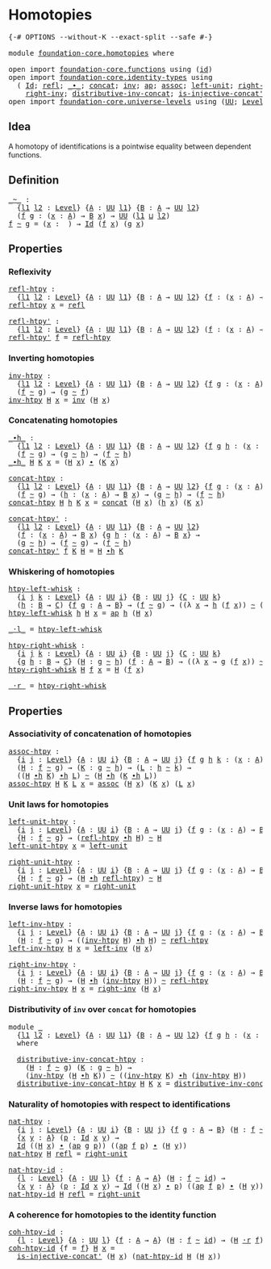 # Homotopies

<pre class="Agda"><a id="23" class="Symbol">{-#</a> <a id="27" class="Keyword">OPTIONS</a> <a id="35" class="Pragma">--without-K</a> <a id="47" class="Pragma">--exact-split</a> <a id="61" class="Pragma">--safe</a> <a id="68" class="Symbol">#-}</a>

<a id="73" class="Keyword">module</a> <a id="80" href="foundation-core.homotopies.html" class="Module">foundation-core.homotopies</a> <a id="107" class="Keyword">where</a>

<a id="114" class="Keyword">open</a> <a id="119" class="Keyword">import</a> <a id="126" href="foundation-core.functions.html" class="Module">foundation-core.functions</a> <a id="152" class="Keyword">using</a> <a id="158" class="Symbol">(</a><a id="159" href="foundation-core.functions.html#309" class="Function">id</a><a id="161" class="Symbol">)</a>
<a id="163" class="Keyword">open</a> <a id="168" class="Keyword">import</a> <a id="175" href="foundation-core.identity-types.html" class="Module">foundation-core.identity-types</a> <a id="206" class="Keyword">using</a>
  <a id="214" class="Symbol">(</a> <a id="216" href="foundation-core.identity-types.html#641" class="Datatype">Id</a><a id="218" class="Symbol">;</a> <a id="220" href="foundation-core.identity-types.html#694" class="InductiveConstructor">refl</a><a id="224" class="Symbol">;</a> <a id="226" href="foundation-core.identity-types.html#1239" class="Function Operator">_∙_</a><a id="229" class="Symbol">;</a> <a id="231" href="foundation-core.identity-types.html#1302" class="Function">concat</a><a id="237" class="Symbol">;</a> <a id="239" href="foundation-core.identity-types.html#1552" class="Function">inv</a><a id="242" class="Symbol">;</a> <a id="244" href="foundation-core.identity-types.html#2853" class="Function">ap</a><a id="246" class="Symbol">;</a> <a id="248" href="foundation-core.identity-types.html#1699" class="Function">assoc</a><a id="253" class="Symbol">;</a> <a id="255" href="foundation-core.identity-types.html#1828" class="Function">left-unit</a><a id="264" class="Symbol">;</a> <a id="266" href="foundation-core.identity-types.html#1905" class="Function">right-unit</a><a id="276" class="Symbol">;</a> <a id="278" href="foundation-core.identity-types.html#1995" class="Function">left-inv</a><a id="286" class="Symbol">;</a>
    <a id="292" href="foundation-core.identity-types.html#2081" class="Function">right-inv</a><a id="301" class="Symbol">;</a> <a id="303" href="foundation-core.identity-types.html#2248" class="Function">distributive-inv-concat</a><a id="326" class="Symbol">;</a> <a id="328" href="foundation-core.identity-types.html#2634" class="Function">is-injective-concat&#39;</a><a id="348" class="Symbol">;</a> <a id="350" href="foundation-core.identity-types.html#3018" class="Function">ap-id</a><a id="355" class="Symbol">)</a>
<a id="357" class="Keyword">open</a> <a id="362" class="Keyword">import</a> <a id="369" href="foundation-core.universe-levels.html" class="Module">foundation-core.universe-levels</a> <a id="401" class="Keyword">using</a> <a id="407" class="Symbol">(</a><a id="408" href="foundation-core.universe-levels.html#222" class="Primitive">UU</a><a id="410" class="Symbol">;</a> <a id="412" href="Agda.Primitive.html#597" class="Postulate">Level</a><a id="417" class="Symbol">;</a> <a id="419" href="Agda.Primitive.html#810" class="Primitive Operator">_⊔_</a><a id="422" class="Symbol">)</a>
</pre>
## Idea

A homotopy of identifications is a pointwise equality between dependent functions.

## Definition

<pre class="Agda"><a id="_~_"></a><a id="545" href="foundation-core.homotopies.html#545" class="Function Operator">_~_</a> <a id="549" class="Symbol">:</a>
  <a id="553" class="Symbol">{</a><a id="554" href="foundation-core.homotopies.html#554" class="Bound">l1</a> <a id="557" href="foundation-core.homotopies.html#557" class="Bound">l2</a> <a id="560" class="Symbol">:</a> <a id="562" href="Agda.Primitive.html#597" class="Postulate">Level</a><a id="567" class="Symbol">}</a> <a id="569" class="Symbol">{</a><a id="570" href="foundation-core.homotopies.html#570" class="Bound">A</a> <a id="572" class="Symbol">:</a> <a id="574" href="foundation-core.universe-levels.html#222" class="Primitive">UU</a> <a id="577" href="foundation-core.homotopies.html#554" class="Bound">l1</a><a id="579" class="Symbol">}</a> <a id="581" class="Symbol">{</a><a id="582" href="foundation-core.homotopies.html#582" class="Bound">B</a> <a id="584" class="Symbol">:</a> <a id="586" href="foundation-core.homotopies.html#570" class="Bound">A</a> <a id="588" class="Symbol">→</a> <a id="590" href="foundation-core.universe-levels.html#222" class="Primitive">UU</a> <a id="593" href="foundation-core.homotopies.html#557" class="Bound">l2</a><a id="595" class="Symbol">}</a>
  <a id="599" class="Symbol">(</a><a id="600" href="foundation-core.homotopies.html#600" class="Bound">f</a> <a id="602" href="foundation-core.homotopies.html#602" class="Bound">g</a> <a id="604" class="Symbol">:</a> <a id="606" class="Symbol">(</a><a id="607" href="foundation-core.homotopies.html#607" class="Bound">x</a> <a id="609" class="Symbol">:</a> <a id="611" href="foundation-core.homotopies.html#570" class="Bound">A</a><a id="612" class="Symbol">)</a> <a id="614" class="Symbol">→</a> <a id="616" href="foundation-core.homotopies.html#582" class="Bound">B</a> <a id="618" href="foundation-core.homotopies.html#607" class="Bound">x</a><a id="619" class="Symbol">)</a> <a id="621" class="Symbol">→</a> <a id="623" href="foundation-core.universe-levels.html#222" class="Primitive">UU</a> <a id="626" class="Symbol">(</a><a id="627" href="foundation-core.homotopies.html#554" class="Bound">l1</a> <a id="630" href="Agda.Primitive.html#810" class="Primitive Operator">⊔</a> <a id="632" href="foundation-core.homotopies.html#557" class="Bound">l2</a><a id="634" class="Symbol">)</a>
<a id="636" href="foundation-core.homotopies.html#636" class="Bound">f</a> <a id="638" href="foundation-core.homotopies.html#545" class="Function Operator">~</a> <a id="640" href="foundation-core.homotopies.html#640" class="Bound">g</a> <a id="642" class="Symbol">=</a> <a id="644" class="Symbol">(</a><a id="645" href="foundation-core.homotopies.html#645" class="Bound">x</a> <a id="647" class="Symbol">:</a> <a id="649" class="Symbol">_)</a> <a id="652" class="Symbol">→</a> <a id="654" href="foundation-core.identity-types.html#641" class="Datatype">Id</a> <a id="657" class="Symbol">(</a><a id="658" href="foundation-core.homotopies.html#636" class="Bound">f</a> <a id="660" href="foundation-core.homotopies.html#645" class="Bound">x</a><a id="661" class="Symbol">)</a> <a id="663" class="Symbol">(</a><a id="664" href="foundation-core.homotopies.html#640" class="Bound">g</a> <a id="666" href="foundation-core.homotopies.html#645" class="Bound">x</a><a id="667" class="Symbol">)</a>
</pre>
## Properties

### Reflexivity

<pre class="Agda"><a id="refl-htpy"></a><a id="710" href="foundation-core.homotopies.html#710" class="Function">refl-htpy</a> <a id="720" class="Symbol">:</a>
  <a id="724" class="Symbol">{</a><a id="725" href="foundation-core.homotopies.html#725" class="Bound">l1</a> <a id="728" href="foundation-core.homotopies.html#728" class="Bound">l2</a> <a id="731" class="Symbol">:</a> <a id="733" href="Agda.Primitive.html#597" class="Postulate">Level</a><a id="738" class="Symbol">}</a> <a id="740" class="Symbol">{</a><a id="741" href="foundation-core.homotopies.html#741" class="Bound">A</a> <a id="743" class="Symbol">:</a> <a id="745" href="foundation-core.universe-levels.html#222" class="Primitive">UU</a> <a id="748" href="foundation-core.homotopies.html#725" class="Bound">l1</a><a id="750" class="Symbol">}</a> <a id="752" class="Symbol">{</a><a id="753" href="foundation-core.homotopies.html#753" class="Bound">B</a> <a id="755" class="Symbol">:</a> <a id="757" href="foundation-core.homotopies.html#741" class="Bound">A</a> <a id="759" class="Symbol">→</a> <a id="761" href="foundation-core.universe-levels.html#222" class="Primitive">UU</a> <a id="764" href="foundation-core.homotopies.html#728" class="Bound">l2</a><a id="766" class="Symbol">}</a> <a id="768" class="Symbol">{</a><a id="769" href="foundation-core.homotopies.html#769" class="Bound">f</a> <a id="771" class="Symbol">:</a> <a id="773" class="Symbol">(</a><a id="774" href="foundation-core.homotopies.html#774" class="Bound">x</a> <a id="776" class="Symbol">:</a> <a id="778" href="foundation-core.homotopies.html#741" class="Bound">A</a><a id="779" class="Symbol">)</a> <a id="781" class="Symbol">→</a> <a id="783" href="foundation-core.homotopies.html#753" class="Bound">B</a> <a id="785" href="foundation-core.homotopies.html#774" class="Bound">x</a><a id="786" class="Symbol">}</a> <a id="788" class="Symbol">→</a> <a id="790" href="foundation-core.homotopies.html#769" class="Bound">f</a> <a id="792" href="foundation-core.homotopies.html#545" class="Function Operator">~</a> <a id="794" href="foundation-core.homotopies.html#769" class="Bound">f</a>
<a id="796" href="foundation-core.homotopies.html#710" class="Function">refl-htpy</a> <a id="806" href="foundation-core.homotopies.html#806" class="Bound">x</a> <a id="808" class="Symbol">=</a> <a id="810" href="foundation-core.identity-types.html#694" class="InductiveConstructor">refl</a>

<a id="refl-htpy&#39;"></a><a id="816" href="foundation-core.homotopies.html#816" class="Function">refl-htpy&#39;</a> <a id="827" class="Symbol">:</a>
  <a id="831" class="Symbol">{</a><a id="832" href="foundation-core.homotopies.html#832" class="Bound">l1</a> <a id="835" href="foundation-core.homotopies.html#835" class="Bound">l2</a> <a id="838" class="Symbol">:</a> <a id="840" href="Agda.Primitive.html#597" class="Postulate">Level</a><a id="845" class="Symbol">}</a> <a id="847" class="Symbol">{</a><a id="848" href="foundation-core.homotopies.html#848" class="Bound">A</a> <a id="850" class="Symbol">:</a> <a id="852" href="foundation-core.universe-levels.html#222" class="Primitive">UU</a> <a id="855" href="foundation-core.homotopies.html#832" class="Bound">l1</a><a id="857" class="Symbol">}</a> <a id="859" class="Symbol">{</a><a id="860" href="foundation-core.homotopies.html#860" class="Bound">B</a> <a id="862" class="Symbol">:</a> <a id="864" href="foundation-core.homotopies.html#848" class="Bound">A</a> <a id="866" class="Symbol">→</a> <a id="868" href="foundation-core.universe-levels.html#222" class="Primitive">UU</a> <a id="871" href="foundation-core.homotopies.html#835" class="Bound">l2</a><a id="873" class="Symbol">}</a> <a id="875" class="Symbol">(</a><a id="876" href="foundation-core.homotopies.html#876" class="Bound">f</a> <a id="878" class="Symbol">:</a> <a id="880" class="Symbol">(</a><a id="881" href="foundation-core.homotopies.html#881" class="Bound">x</a> <a id="883" class="Symbol">:</a> <a id="885" href="foundation-core.homotopies.html#848" class="Bound">A</a><a id="886" class="Symbol">)</a> <a id="888" class="Symbol">→</a> <a id="890" href="foundation-core.homotopies.html#860" class="Bound">B</a> <a id="892" href="foundation-core.homotopies.html#881" class="Bound">x</a><a id="893" class="Symbol">)</a> <a id="895" class="Symbol">→</a> <a id="897" href="foundation-core.homotopies.html#876" class="Bound">f</a> <a id="899" href="foundation-core.homotopies.html#545" class="Function Operator">~</a> <a id="901" href="foundation-core.homotopies.html#876" class="Bound">f</a>
<a id="903" href="foundation-core.homotopies.html#816" class="Function">refl-htpy&#39;</a> <a id="914" href="foundation-core.homotopies.html#914" class="Bound">f</a> <a id="916" class="Symbol">=</a> <a id="918" href="foundation-core.homotopies.html#710" class="Function">refl-htpy</a>
</pre>
### Inverting homotopies

<pre class="Agda"><a id="inv-htpy"></a><a id="967" href="foundation-core.homotopies.html#967" class="Function">inv-htpy</a> <a id="976" class="Symbol">:</a>
  <a id="980" class="Symbol">{</a><a id="981" href="foundation-core.homotopies.html#981" class="Bound">l1</a> <a id="984" href="foundation-core.homotopies.html#984" class="Bound">l2</a> <a id="987" class="Symbol">:</a> <a id="989" href="Agda.Primitive.html#597" class="Postulate">Level</a><a id="994" class="Symbol">}</a> <a id="996" class="Symbol">{</a><a id="997" href="foundation-core.homotopies.html#997" class="Bound">A</a> <a id="999" class="Symbol">:</a> <a id="1001" href="foundation-core.universe-levels.html#222" class="Primitive">UU</a> <a id="1004" href="foundation-core.homotopies.html#981" class="Bound">l1</a><a id="1006" class="Symbol">}</a> <a id="1008" class="Symbol">{</a><a id="1009" href="foundation-core.homotopies.html#1009" class="Bound">B</a> <a id="1011" class="Symbol">:</a> <a id="1013" href="foundation-core.homotopies.html#997" class="Bound">A</a> <a id="1015" class="Symbol">→</a> <a id="1017" href="foundation-core.universe-levels.html#222" class="Primitive">UU</a> <a id="1020" href="foundation-core.homotopies.html#984" class="Bound">l2</a><a id="1022" class="Symbol">}</a> <a id="1024" class="Symbol">{</a><a id="1025" href="foundation-core.homotopies.html#1025" class="Bound">f</a> <a id="1027" href="foundation-core.homotopies.html#1027" class="Bound">g</a> <a id="1029" class="Symbol">:</a> <a id="1031" class="Symbol">(</a><a id="1032" href="foundation-core.homotopies.html#1032" class="Bound">x</a> <a id="1034" class="Symbol">:</a> <a id="1036" href="foundation-core.homotopies.html#997" class="Bound">A</a><a id="1037" class="Symbol">)</a> <a id="1039" class="Symbol">→</a> <a id="1041" href="foundation-core.homotopies.html#1009" class="Bound">B</a> <a id="1043" href="foundation-core.homotopies.html#1032" class="Bound">x</a><a id="1044" class="Symbol">}</a> <a id="1046" class="Symbol">→</a>
  <a id="1050" class="Symbol">(</a><a id="1051" href="foundation-core.homotopies.html#1025" class="Bound">f</a> <a id="1053" href="foundation-core.homotopies.html#545" class="Function Operator">~</a> <a id="1055" href="foundation-core.homotopies.html#1027" class="Bound">g</a><a id="1056" class="Symbol">)</a> <a id="1058" class="Symbol">→</a> <a id="1060" class="Symbol">(</a><a id="1061" href="foundation-core.homotopies.html#1027" class="Bound">g</a> <a id="1063" href="foundation-core.homotopies.html#545" class="Function Operator">~</a> <a id="1065" href="foundation-core.homotopies.html#1025" class="Bound">f</a><a id="1066" class="Symbol">)</a>
<a id="1068" href="foundation-core.homotopies.html#967" class="Function">inv-htpy</a> <a id="1077" href="foundation-core.homotopies.html#1077" class="Bound">H</a> <a id="1079" href="foundation-core.homotopies.html#1079" class="Bound">x</a> <a id="1081" class="Symbol">=</a> <a id="1083" href="foundation-core.identity-types.html#1552" class="Function">inv</a> <a id="1087" class="Symbol">(</a><a id="1088" href="foundation-core.homotopies.html#1077" class="Bound">H</a> <a id="1090" href="foundation-core.homotopies.html#1079" class="Bound">x</a><a id="1091" class="Symbol">)</a>
</pre>
### Concatenating homotopies

<pre class="Agda"><a id="_∙h_"></a><a id="1136" href="foundation-core.homotopies.html#1136" class="Function Operator">_∙h_</a> <a id="1141" class="Symbol">:</a>
  <a id="1145" class="Symbol">{</a><a id="1146" href="foundation-core.homotopies.html#1146" class="Bound">l1</a> <a id="1149" href="foundation-core.homotopies.html#1149" class="Bound">l2</a> <a id="1152" class="Symbol">:</a> <a id="1154" href="Agda.Primitive.html#597" class="Postulate">Level</a><a id="1159" class="Symbol">}</a> <a id="1161" class="Symbol">{</a><a id="1162" href="foundation-core.homotopies.html#1162" class="Bound">A</a> <a id="1164" class="Symbol">:</a> <a id="1166" href="foundation-core.universe-levels.html#222" class="Primitive">UU</a> <a id="1169" href="foundation-core.homotopies.html#1146" class="Bound">l1</a><a id="1171" class="Symbol">}</a> <a id="1173" class="Symbol">{</a><a id="1174" href="foundation-core.homotopies.html#1174" class="Bound">B</a> <a id="1176" class="Symbol">:</a> <a id="1178" href="foundation-core.homotopies.html#1162" class="Bound">A</a> <a id="1180" class="Symbol">→</a> <a id="1182" href="foundation-core.universe-levels.html#222" class="Primitive">UU</a> <a id="1185" href="foundation-core.homotopies.html#1149" class="Bound">l2</a><a id="1187" class="Symbol">}</a> <a id="1189" class="Symbol">{</a><a id="1190" href="foundation-core.homotopies.html#1190" class="Bound">f</a> <a id="1192" href="foundation-core.homotopies.html#1192" class="Bound">g</a> <a id="1194" href="foundation-core.homotopies.html#1194" class="Bound">h</a> <a id="1196" class="Symbol">:</a> <a id="1198" class="Symbol">(</a><a id="1199" href="foundation-core.homotopies.html#1199" class="Bound">x</a> <a id="1201" class="Symbol">:</a> <a id="1203" href="foundation-core.homotopies.html#1162" class="Bound">A</a><a id="1204" class="Symbol">)</a> <a id="1206" class="Symbol">→</a> <a id="1208" href="foundation-core.homotopies.html#1174" class="Bound">B</a> <a id="1210" href="foundation-core.homotopies.html#1199" class="Bound">x</a><a id="1211" class="Symbol">}</a> <a id="1213" class="Symbol">→</a>
  <a id="1217" class="Symbol">(</a><a id="1218" href="foundation-core.homotopies.html#1190" class="Bound">f</a> <a id="1220" href="foundation-core.homotopies.html#545" class="Function Operator">~</a> <a id="1222" href="foundation-core.homotopies.html#1192" class="Bound">g</a><a id="1223" class="Symbol">)</a> <a id="1225" class="Symbol">→</a> <a id="1227" class="Symbol">(</a><a id="1228" href="foundation-core.homotopies.html#1192" class="Bound">g</a> <a id="1230" href="foundation-core.homotopies.html#545" class="Function Operator">~</a> <a id="1232" href="foundation-core.homotopies.html#1194" class="Bound">h</a><a id="1233" class="Symbol">)</a> <a id="1235" class="Symbol">→</a> <a id="1237" class="Symbol">(</a><a id="1238" href="foundation-core.homotopies.html#1190" class="Bound">f</a> <a id="1240" href="foundation-core.homotopies.html#545" class="Function Operator">~</a> <a id="1242" href="foundation-core.homotopies.html#1194" class="Bound">h</a><a id="1243" class="Symbol">)</a>
<a id="1245" href="foundation-core.homotopies.html#1136" class="Function Operator">_∙h_</a> <a id="1250" href="foundation-core.homotopies.html#1250" class="Bound">H</a> <a id="1252" href="foundation-core.homotopies.html#1252" class="Bound">K</a> <a id="1254" href="foundation-core.homotopies.html#1254" class="Bound">x</a> <a id="1256" class="Symbol">=</a> <a id="1258" class="Symbol">(</a><a id="1259" href="foundation-core.homotopies.html#1250" class="Bound">H</a> <a id="1261" href="foundation-core.homotopies.html#1254" class="Bound">x</a><a id="1262" class="Symbol">)</a> <a id="1264" href="foundation-core.identity-types.html#1239" class="Function Operator">∙</a> <a id="1266" class="Symbol">(</a><a id="1267" href="foundation-core.homotopies.html#1252" class="Bound">K</a> <a id="1269" href="foundation-core.homotopies.html#1254" class="Bound">x</a><a id="1270" class="Symbol">)</a>

<a id="concat-htpy"></a><a id="1273" href="foundation-core.homotopies.html#1273" class="Function">concat-htpy</a> <a id="1285" class="Symbol">:</a>
  <a id="1289" class="Symbol">{</a><a id="1290" href="foundation-core.homotopies.html#1290" class="Bound">l1</a> <a id="1293" href="foundation-core.homotopies.html#1293" class="Bound">l2</a> <a id="1296" class="Symbol">:</a> <a id="1298" href="Agda.Primitive.html#597" class="Postulate">Level</a><a id="1303" class="Symbol">}</a> <a id="1305" class="Symbol">{</a><a id="1306" href="foundation-core.homotopies.html#1306" class="Bound">A</a> <a id="1308" class="Symbol">:</a> <a id="1310" href="foundation-core.universe-levels.html#222" class="Primitive">UU</a> <a id="1313" href="foundation-core.homotopies.html#1290" class="Bound">l1</a><a id="1315" class="Symbol">}</a> <a id="1317" class="Symbol">{</a><a id="1318" href="foundation-core.homotopies.html#1318" class="Bound">B</a> <a id="1320" class="Symbol">:</a> <a id="1322" href="foundation-core.homotopies.html#1306" class="Bound">A</a> <a id="1324" class="Symbol">→</a> <a id="1326" href="foundation-core.universe-levels.html#222" class="Primitive">UU</a> <a id="1329" href="foundation-core.homotopies.html#1293" class="Bound">l2</a><a id="1331" class="Symbol">}</a> <a id="1333" class="Symbol">{</a><a id="1334" href="foundation-core.homotopies.html#1334" class="Bound">f</a> <a id="1336" href="foundation-core.homotopies.html#1336" class="Bound">g</a> <a id="1338" class="Symbol">:</a> <a id="1340" class="Symbol">(</a><a id="1341" href="foundation-core.homotopies.html#1341" class="Bound">x</a> <a id="1343" class="Symbol">:</a> <a id="1345" href="foundation-core.homotopies.html#1306" class="Bound">A</a><a id="1346" class="Symbol">)</a> <a id="1348" class="Symbol">→</a> <a id="1350" href="foundation-core.homotopies.html#1318" class="Bound">B</a> <a id="1352" href="foundation-core.homotopies.html#1341" class="Bound">x</a><a id="1353" class="Symbol">}</a> <a id="1355" class="Symbol">→</a>
  <a id="1359" class="Symbol">(</a><a id="1360" href="foundation-core.homotopies.html#1334" class="Bound">f</a> <a id="1362" href="foundation-core.homotopies.html#545" class="Function Operator">~</a> <a id="1364" href="foundation-core.homotopies.html#1336" class="Bound">g</a><a id="1365" class="Symbol">)</a> <a id="1367" class="Symbol">→</a> <a id="1369" class="Symbol">(</a><a id="1370" href="foundation-core.homotopies.html#1370" class="Bound">h</a> <a id="1372" class="Symbol">:</a> <a id="1374" class="Symbol">(</a><a id="1375" href="foundation-core.homotopies.html#1375" class="Bound">x</a> <a id="1377" class="Symbol">:</a> <a id="1379" href="foundation-core.homotopies.html#1306" class="Bound">A</a><a id="1380" class="Symbol">)</a> <a id="1382" class="Symbol">→</a> <a id="1384" href="foundation-core.homotopies.html#1318" class="Bound">B</a> <a id="1386" href="foundation-core.homotopies.html#1375" class="Bound">x</a><a id="1387" class="Symbol">)</a> <a id="1389" class="Symbol">→</a> <a id="1391" class="Symbol">(</a><a id="1392" href="foundation-core.homotopies.html#1336" class="Bound">g</a> <a id="1394" href="foundation-core.homotopies.html#545" class="Function Operator">~</a> <a id="1396" href="foundation-core.homotopies.html#1370" class="Bound">h</a><a id="1397" class="Symbol">)</a> <a id="1399" class="Symbol">→</a> <a id="1401" class="Symbol">(</a><a id="1402" href="foundation-core.homotopies.html#1334" class="Bound">f</a> <a id="1404" href="foundation-core.homotopies.html#545" class="Function Operator">~</a> <a id="1406" href="foundation-core.homotopies.html#1370" class="Bound">h</a><a id="1407" class="Symbol">)</a>
<a id="1409" href="foundation-core.homotopies.html#1273" class="Function">concat-htpy</a> <a id="1421" href="foundation-core.homotopies.html#1421" class="Bound">H</a> <a id="1423" href="foundation-core.homotopies.html#1423" class="Bound">h</a> <a id="1425" href="foundation-core.homotopies.html#1425" class="Bound">K</a> <a id="1427" href="foundation-core.homotopies.html#1427" class="Bound">x</a> <a id="1429" class="Symbol">=</a> <a id="1431" href="foundation-core.identity-types.html#1302" class="Function">concat</a> <a id="1438" class="Symbol">(</a><a id="1439" href="foundation-core.homotopies.html#1421" class="Bound">H</a> <a id="1441" href="foundation-core.homotopies.html#1427" class="Bound">x</a><a id="1442" class="Symbol">)</a> <a id="1444" class="Symbol">(</a><a id="1445" href="foundation-core.homotopies.html#1423" class="Bound">h</a> <a id="1447" href="foundation-core.homotopies.html#1427" class="Bound">x</a><a id="1448" class="Symbol">)</a> <a id="1450" class="Symbol">(</a><a id="1451" href="foundation-core.homotopies.html#1425" class="Bound">K</a> <a id="1453" href="foundation-core.homotopies.html#1427" class="Bound">x</a><a id="1454" class="Symbol">)</a>

<a id="concat-htpy&#39;"></a><a id="1457" href="foundation-core.homotopies.html#1457" class="Function">concat-htpy&#39;</a> <a id="1470" class="Symbol">:</a>
  <a id="1474" class="Symbol">{</a><a id="1475" href="foundation-core.homotopies.html#1475" class="Bound">l1</a> <a id="1478" href="foundation-core.homotopies.html#1478" class="Bound">l2</a> <a id="1481" class="Symbol">:</a> <a id="1483" href="Agda.Primitive.html#597" class="Postulate">Level</a><a id="1488" class="Symbol">}</a> <a id="1490" class="Symbol">{</a><a id="1491" href="foundation-core.homotopies.html#1491" class="Bound">A</a> <a id="1493" class="Symbol">:</a> <a id="1495" href="foundation-core.universe-levels.html#222" class="Primitive">UU</a> <a id="1498" href="foundation-core.homotopies.html#1475" class="Bound">l1</a><a id="1500" class="Symbol">}</a> <a id="1502" class="Symbol">{</a><a id="1503" href="foundation-core.homotopies.html#1503" class="Bound">B</a> <a id="1505" class="Symbol">:</a> <a id="1507" href="foundation-core.homotopies.html#1491" class="Bound">A</a> <a id="1509" class="Symbol">→</a> <a id="1511" href="foundation-core.universe-levels.html#222" class="Primitive">UU</a> <a id="1514" href="foundation-core.homotopies.html#1478" class="Bound">l2</a><a id="1516" class="Symbol">}</a>
  <a id="1520" class="Symbol">(</a><a id="1521" href="foundation-core.homotopies.html#1521" class="Bound">f</a> <a id="1523" class="Symbol">:</a> <a id="1525" class="Symbol">(</a><a id="1526" href="foundation-core.homotopies.html#1526" class="Bound">x</a> <a id="1528" class="Symbol">:</a> <a id="1530" href="foundation-core.homotopies.html#1491" class="Bound">A</a><a id="1531" class="Symbol">)</a> <a id="1533" class="Symbol">→</a> <a id="1535" href="foundation-core.homotopies.html#1503" class="Bound">B</a> <a id="1537" href="foundation-core.homotopies.html#1526" class="Bound">x</a><a id="1538" class="Symbol">)</a> <a id="1540" class="Symbol">{</a><a id="1541" href="foundation-core.homotopies.html#1541" class="Bound">g</a> <a id="1543" href="foundation-core.homotopies.html#1543" class="Bound">h</a> <a id="1545" class="Symbol">:</a> <a id="1547" class="Symbol">(</a><a id="1548" href="foundation-core.homotopies.html#1548" class="Bound">x</a> <a id="1550" class="Symbol">:</a> <a id="1552" href="foundation-core.homotopies.html#1491" class="Bound">A</a><a id="1553" class="Symbol">)</a> <a id="1555" class="Symbol">→</a> <a id="1557" href="foundation-core.homotopies.html#1503" class="Bound">B</a> <a id="1559" href="foundation-core.homotopies.html#1548" class="Bound">x</a><a id="1560" class="Symbol">}</a> <a id="1562" class="Symbol">→</a>
  <a id="1566" class="Symbol">(</a><a id="1567" href="foundation-core.homotopies.html#1541" class="Bound">g</a> <a id="1569" href="foundation-core.homotopies.html#545" class="Function Operator">~</a> <a id="1571" href="foundation-core.homotopies.html#1543" class="Bound">h</a><a id="1572" class="Symbol">)</a> <a id="1574" class="Symbol">→</a> <a id="1576" class="Symbol">(</a><a id="1577" href="foundation-core.homotopies.html#1521" class="Bound">f</a> <a id="1579" href="foundation-core.homotopies.html#545" class="Function Operator">~</a> <a id="1581" href="foundation-core.homotopies.html#1541" class="Bound">g</a><a id="1582" class="Symbol">)</a> <a id="1584" class="Symbol">→</a> <a id="1586" class="Symbol">(</a><a id="1587" href="foundation-core.homotopies.html#1521" class="Bound">f</a> <a id="1589" href="foundation-core.homotopies.html#545" class="Function Operator">~</a> <a id="1591" href="foundation-core.homotopies.html#1543" class="Bound">h</a><a id="1592" class="Symbol">)</a>
<a id="1594" href="foundation-core.homotopies.html#1457" class="Function">concat-htpy&#39;</a> <a id="1607" href="foundation-core.homotopies.html#1607" class="Bound">f</a> <a id="1609" href="foundation-core.homotopies.html#1609" class="Bound">K</a> <a id="1611" href="foundation-core.homotopies.html#1611" class="Bound">H</a> <a id="1613" class="Symbol">=</a> <a id="1615" href="foundation-core.homotopies.html#1611" class="Bound">H</a> <a id="1617" href="foundation-core.homotopies.html#1136" class="Function Operator">∙h</a> <a id="1620" href="foundation-core.homotopies.html#1609" class="Bound">K</a>
</pre>
### Whiskering of homotopies

<pre class="Agda"><a id="htpy-left-whisk"></a><a id="1665" href="foundation-core.homotopies.html#1665" class="Function">htpy-left-whisk</a> <a id="1681" class="Symbol">:</a>
  <a id="1685" class="Symbol">{</a><a id="1686" href="foundation-core.homotopies.html#1686" class="Bound">i</a> <a id="1688" href="foundation-core.homotopies.html#1688" class="Bound">j</a> <a id="1690" href="foundation-core.homotopies.html#1690" class="Bound">k</a> <a id="1692" class="Symbol">:</a> <a id="1694" href="Agda.Primitive.html#597" class="Postulate">Level</a><a id="1699" class="Symbol">}</a> <a id="1701" class="Symbol">{</a><a id="1702" href="foundation-core.homotopies.html#1702" class="Bound">A</a> <a id="1704" class="Symbol">:</a> <a id="1706" href="foundation-core.universe-levels.html#222" class="Primitive">UU</a> <a id="1709" href="foundation-core.homotopies.html#1686" class="Bound">i</a><a id="1710" class="Symbol">}</a> <a id="1712" class="Symbol">{</a><a id="1713" href="foundation-core.homotopies.html#1713" class="Bound">B</a> <a id="1715" class="Symbol">:</a> <a id="1717" href="foundation-core.universe-levels.html#222" class="Primitive">UU</a> <a id="1720" href="foundation-core.homotopies.html#1688" class="Bound">j</a><a id="1721" class="Symbol">}</a> <a id="1723" class="Symbol">{</a><a id="1724" href="foundation-core.homotopies.html#1724" class="Bound">C</a> <a id="1726" class="Symbol">:</a> <a id="1728" href="foundation-core.universe-levels.html#222" class="Primitive">UU</a> <a id="1731" href="foundation-core.homotopies.html#1690" class="Bound">k</a><a id="1732" class="Symbol">}</a>
  <a id="1736" class="Symbol">(</a><a id="1737" href="foundation-core.homotopies.html#1737" class="Bound">h</a> <a id="1739" class="Symbol">:</a> <a id="1741" href="foundation-core.homotopies.html#1713" class="Bound">B</a> <a id="1743" class="Symbol">→</a> <a id="1745" href="foundation-core.homotopies.html#1724" class="Bound">C</a><a id="1746" class="Symbol">)</a> <a id="1748" class="Symbol">{</a><a id="1749" href="foundation-core.homotopies.html#1749" class="Bound">f</a> <a id="1751" href="foundation-core.homotopies.html#1751" class="Bound">g</a> <a id="1753" class="Symbol">:</a> <a id="1755" href="foundation-core.homotopies.html#1702" class="Bound">A</a> <a id="1757" class="Symbol">→</a> <a id="1759" href="foundation-core.homotopies.html#1713" class="Bound">B</a><a id="1760" class="Symbol">}</a> <a id="1762" class="Symbol">→</a> <a id="1764" class="Symbol">(</a><a id="1765" href="foundation-core.homotopies.html#1749" class="Bound">f</a> <a id="1767" href="foundation-core.homotopies.html#545" class="Function Operator">~</a> <a id="1769" href="foundation-core.homotopies.html#1751" class="Bound">g</a><a id="1770" class="Symbol">)</a> <a id="1772" class="Symbol">→</a> <a id="1774" class="Symbol">((λ</a> <a id="1778" href="foundation-core.homotopies.html#1778" class="Bound">x</a> <a id="1780" class="Symbol">→</a> <a id="1782" href="foundation-core.homotopies.html#1737" class="Bound">h</a> <a id="1784" class="Symbol">(</a><a id="1785" href="foundation-core.homotopies.html#1749" class="Bound">f</a> <a id="1787" href="foundation-core.homotopies.html#1778" class="Bound">x</a><a id="1788" class="Symbol">))</a> <a id="1791" href="foundation-core.homotopies.html#545" class="Function Operator">~</a> <a id="1793" class="Symbol">(λ</a> <a id="1796" href="foundation-core.homotopies.html#1796" class="Bound">x</a> <a id="1798" class="Symbol">→</a> <a id="1800" href="foundation-core.homotopies.html#1737" class="Bound">h</a> <a id="1802" class="Symbol">(</a><a id="1803" href="foundation-core.homotopies.html#1751" class="Bound">g</a> <a id="1805" href="foundation-core.homotopies.html#1796" class="Bound">x</a><a id="1806" class="Symbol">)))</a>
<a id="1810" href="foundation-core.homotopies.html#1665" class="Function">htpy-left-whisk</a> <a id="1826" href="foundation-core.homotopies.html#1826" class="Bound">h</a> <a id="1828" href="foundation-core.homotopies.html#1828" class="Bound">H</a> <a id="1830" href="foundation-core.homotopies.html#1830" class="Bound">x</a> <a id="1832" class="Symbol">=</a> <a id="1834" href="foundation-core.identity-types.html#2853" class="Function">ap</a> <a id="1837" href="foundation-core.homotopies.html#1826" class="Bound">h</a> <a id="1839" class="Symbol">(</a><a id="1840" href="foundation-core.homotopies.html#1828" class="Bound">H</a> <a id="1842" href="foundation-core.homotopies.html#1830" class="Bound">x</a><a id="1843" class="Symbol">)</a>

<a id="_·l_"></a><a id="1846" href="foundation-core.homotopies.html#1846" class="Function Operator">_·l_</a> <a id="1851" class="Symbol">=</a> <a id="1853" href="foundation-core.homotopies.html#1665" class="Function">htpy-left-whisk</a>

<a id="htpy-right-whisk"></a><a id="1870" href="foundation-core.homotopies.html#1870" class="Function">htpy-right-whisk</a> <a id="1887" class="Symbol">:</a>
  <a id="1891" class="Symbol">{</a><a id="1892" href="foundation-core.homotopies.html#1892" class="Bound">i</a> <a id="1894" href="foundation-core.homotopies.html#1894" class="Bound">j</a> <a id="1896" href="foundation-core.homotopies.html#1896" class="Bound">k</a> <a id="1898" class="Symbol">:</a> <a id="1900" href="Agda.Primitive.html#597" class="Postulate">Level</a><a id="1905" class="Symbol">}</a> <a id="1907" class="Symbol">{</a><a id="1908" href="foundation-core.homotopies.html#1908" class="Bound">A</a> <a id="1910" class="Symbol">:</a> <a id="1912" href="foundation-core.universe-levels.html#222" class="Primitive">UU</a> <a id="1915" href="foundation-core.homotopies.html#1892" class="Bound">i</a><a id="1916" class="Symbol">}</a> <a id="1918" class="Symbol">{</a><a id="1919" href="foundation-core.homotopies.html#1919" class="Bound">B</a> <a id="1921" class="Symbol">:</a> <a id="1923" href="foundation-core.universe-levels.html#222" class="Primitive">UU</a> <a id="1926" href="foundation-core.homotopies.html#1894" class="Bound">j</a><a id="1927" class="Symbol">}</a> <a id="1929" class="Symbol">{</a><a id="1930" href="foundation-core.homotopies.html#1930" class="Bound">C</a> <a id="1932" class="Symbol">:</a> <a id="1934" href="foundation-core.universe-levels.html#222" class="Primitive">UU</a> <a id="1937" href="foundation-core.homotopies.html#1896" class="Bound">k</a><a id="1938" class="Symbol">}</a>
  <a id="1942" class="Symbol">{</a><a id="1943" href="foundation-core.homotopies.html#1943" class="Bound">g</a> <a id="1945" href="foundation-core.homotopies.html#1945" class="Bound">h</a> <a id="1947" class="Symbol">:</a> <a id="1949" href="foundation-core.homotopies.html#1919" class="Bound">B</a> <a id="1951" class="Symbol">→</a> <a id="1953" href="foundation-core.homotopies.html#1930" class="Bound">C</a><a id="1954" class="Symbol">}</a> <a id="1956" class="Symbol">(</a><a id="1957" href="foundation-core.homotopies.html#1957" class="Bound">H</a> <a id="1959" class="Symbol">:</a> <a id="1961" href="foundation-core.homotopies.html#1943" class="Bound">g</a> <a id="1963" href="foundation-core.homotopies.html#545" class="Function Operator">~</a> <a id="1965" href="foundation-core.homotopies.html#1945" class="Bound">h</a><a id="1966" class="Symbol">)</a> <a id="1968" class="Symbol">(</a><a id="1969" href="foundation-core.homotopies.html#1969" class="Bound">f</a> <a id="1971" class="Symbol">:</a> <a id="1973" href="foundation-core.homotopies.html#1908" class="Bound">A</a> <a id="1975" class="Symbol">→</a> <a id="1977" href="foundation-core.homotopies.html#1919" class="Bound">B</a><a id="1978" class="Symbol">)</a> <a id="1980" class="Symbol">→</a> <a id="1982" class="Symbol">((λ</a> <a id="1986" href="foundation-core.homotopies.html#1986" class="Bound">x</a> <a id="1988" class="Symbol">→</a> <a id="1990" href="foundation-core.homotopies.html#1943" class="Bound">g</a> <a id="1992" class="Symbol">(</a><a id="1993" href="foundation-core.homotopies.html#1969" class="Bound">f</a> <a id="1995" href="foundation-core.homotopies.html#1986" class="Bound">x</a><a id="1996" class="Symbol">))</a> <a id="1999" href="foundation-core.homotopies.html#545" class="Function Operator">~</a> <a id="2001" class="Symbol">(λ</a> <a id="2004" href="foundation-core.homotopies.html#2004" class="Bound">x</a> <a id="2006" class="Symbol">→</a> <a id="2008" href="foundation-core.homotopies.html#1945" class="Bound">h</a> <a id="2010" class="Symbol">(</a><a id="2011" href="foundation-core.homotopies.html#1969" class="Bound">f</a> <a id="2013" href="foundation-core.homotopies.html#2004" class="Bound">x</a><a id="2014" class="Symbol">)))</a>
<a id="2018" href="foundation-core.homotopies.html#1870" class="Function">htpy-right-whisk</a> <a id="2035" href="foundation-core.homotopies.html#2035" class="Bound">H</a> <a id="2037" href="foundation-core.homotopies.html#2037" class="Bound">f</a> <a id="2039" href="foundation-core.homotopies.html#2039" class="Bound">x</a> <a id="2041" class="Symbol">=</a> <a id="2043" href="foundation-core.homotopies.html#2035" class="Bound">H</a> <a id="2045" class="Symbol">(</a><a id="2046" href="foundation-core.homotopies.html#2037" class="Bound">f</a> <a id="2048" href="foundation-core.homotopies.html#2039" class="Bound">x</a><a id="2049" class="Symbol">)</a>

<a id="_·r_"></a><a id="2052" href="foundation-core.homotopies.html#2052" class="Function Operator">_·r_</a> <a id="2057" class="Symbol">=</a> <a id="2059" href="foundation-core.homotopies.html#1870" class="Function">htpy-right-whisk</a>
</pre>
## Properties

### Associativity of concatenation of homotopies

<pre class="Agda"><a id="assoc-htpy"></a><a id="2154" href="foundation-core.homotopies.html#2154" class="Function">assoc-htpy</a> <a id="2165" class="Symbol">:</a>
  <a id="2169" class="Symbol">{</a><a id="2170" href="foundation-core.homotopies.html#2170" class="Bound">i</a> <a id="2172" href="foundation-core.homotopies.html#2172" class="Bound">j</a> <a id="2174" class="Symbol">:</a> <a id="2176" href="Agda.Primitive.html#597" class="Postulate">Level</a><a id="2181" class="Symbol">}</a> <a id="2183" class="Symbol">{</a><a id="2184" href="foundation-core.homotopies.html#2184" class="Bound">A</a> <a id="2186" class="Symbol">:</a> <a id="2188" href="foundation-core.universe-levels.html#222" class="Primitive">UU</a> <a id="2191" href="foundation-core.homotopies.html#2170" class="Bound">i</a><a id="2192" class="Symbol">}</a> <a id="2194" class="Symbol">{</a><a id="2195" href="foundation-core.homotopies.html#2195" class="Bound">B</a> <a id="2197" class="Symbol">:</a> <a id="2199" href="foundation-core.homotopies.html#2184" class="Bound">A</a> <a id="2201" class="Symbol">→</a> <a id="2203" href="foundation-core.universe-levels.html#222" class="Primitive">UU</a> <a id="2206" href="foundation-core.homotopies.html#2172" class="Bound">j</a><a id="2207" class="Symbol">}</a> <a id="2209" class="Symbol">{</a><a id="2210" href="foundation-core.homotopies.html#2210" class="Bound">f</a> <a id="2212" href="foundation-core.homotopies.html#2212" class="Bound">g</a> <a id="2214" href="foundation-core.homotopies.html#2214" class="Bound">h</a> <a id="2216" href="foundation-core.homotopies.html#2216" class="Bound">k</a> <a id="2218" class="Symbol">:</a> <a id="2220" class="Symbol">(</a><a id="2221" href="foundation-core.homotopies.html#2221" class="Bound">x</a> <a id="2223" class="Symbol">:</a> <a id="2225" href="foundation-core.homotopies.html#2184" class="Bound">A</a><a id="2226" class="Symbol">)</a> <a id="2228" class="Symbol">→</a> <a id="2230" href="foundation-core.homotopies.html#2195" class="Bound">B</a> <a id="2232" href="foundation-core.homotopies.html#2221" class="Bound">x</a><a id="2233" class="Symbol">}</a> <a id="2235" class="Symbol">→</a>
  <a id="2239" class="Symbol">(</a><a id="2240" href="foundation-core.homotopies.html#2240" class="Bound">H</a> <a id="2242" class="Symbol">:</a> <a id="2244" href="foundation-core.homotopies.html#2210" class="Bound">f</a> <a id="2246" href="foundation-core.homotopies.html#545" class="Function Operator">~</a> <a id="2248" href="foundation-core.homotopies.html#2212" class="Bound">g</a><a id="2249" class="Symbol">)</a> <a id="2251" class="Symbol">→</a> <a id="2253" class="Symbol">(</a><a id="2254" href="foundation-core.homotopies.html#2254" class="Bound">K</a> <a id="2256" class="Symbol">:</a> <a id="2258" href="foundation-core.homotopies.html#2212" class="Bound">g</a> <a id="2260" href="foundation-core.homotopies.html#545" class="Function Operator">~</a> <a id="2262" href="foundation-core.homotopies.html#2214" class="Bound">h</a><a id="2263" class="Symbol">)</a> <a id="2265" class="Symbol">→</a> <a id="2267" class="Symbol">(</a><a id="2268" href="foundation-core.homotopies.html#2268" class="Bound">L</a> <a id="2270" class="Symbol">:</a> <a id="2272" href="foundation-core.homotopies.html#2214" class="Bound">h</a> <a id="2274" href="foundation-core.homotopies.html#545" class="Function Operator">~</a> <a id="2276" href="foundation-core.homotopies.html#2216" class="Bound">k</a><a id="2277" class="Symbol">)</a> <a id="2279" class="Symbol">→</a>
  <a id="2283" class="Symbol">((</a><a id="2285" href="foundation-core.homotopies.html#2240" class="Bound">H</a> <a id="2287" href="foundation-core.homotopies.html#1136" class="Function Operator">∙h</a> <a id="2290" href="foundation-core.homotopies.html#2254" class="Bound">K</a><a id="2291" class="Symbol">)</a> <a id="2293" href="foundation-core.homotopies.html#1136" class="Function Operator">∙h</a> <a id="2296" href="foundation-core.homotopies.html#2268" class="Bound">L</a><a id="2297" class="Symbol">)</a> <a id="2299" href="foundation-core.homotopies.html#545" class="Function Operator">~</a> <a id="2301" class="Symbol">(</a><a id="2302" href="foundation-core.homotopies.html#2240" class="Bound">H</a> <a id="2304" href="foundation-core.homotopies.html#1136" class="Function Operator">∙h</a> <a id="2307" class="Symbol">(</a><a id="2308" href="foundation-core.homotopies.html#2254" class="Bound">K</a> <a id="2310" href="foundation-core.homotopies.html#1136" class="Function Operator">∙h</a> <a id="2313" href="foundation-core.homotopies.html#2268" class="Bound">L</a><a id="2314" class="Symbol">))</a>
<a id="2317" href="foundation-core.homotopies.html#2154" class="Function">assoc-htpy</a> <a id="2328" href="foundation-core.homotopies.html#2328" class="Bound">H</a> <a id="2330" href="foundation-core.homotopies.html#2330" class="Bound">K</a> <a id="2332" href="foundation-core.homotopies.html#2332" class="Bound">L</a> <a id="2334" href="foundation-core.homotopies.html#2334" class="Bound">x</a> <a id="2336" class="Symbol">=</a> <a id="2338" href="foundation-core.identity-types.html#1699" class="Function">assoc</a> <a id="2344" class="Symbol">(</a><a id="2345" href="foundation-core.homotopies.html#2328" class="Bound">H</a> <a id="2347" href="foundation-core.homotopies.html#2334" class="Bound">x</a><a id="2348" class="Symbol">)</a> <a id="2350" class="Symbol">(</a><a id="2351" href="foundation-core.homotopies.html#2330" class="Bound">K</a> <a id="2353" href="foundation-core.homotopies.html#2334" class="Bound">x</a><a id="2354" class="Symbol">)</a> <a id="2356" class="Symbol">(</a><a id="2357" href="foundation-core.homotopies.html#2332" class="Bound">L</a> <a id="2359" href="foundation-core.homotopies.html#2334" class="Bound">x</a><a id="2360" class="Symbol">)</a>
</pre>
### Unit laws for homotopies

<pre class="Agda"><a id="left-unit-htpy"></a><a id="2405" href="foundation-core.homotopies.html#2405" class="Function">left-unit-htpy</a> <a id="2420" class="Symbol">:</a>
  <a id="2424" class="Symbol">{</a><a id="2425" href="foundation-core.homotopies.html#2425" class="Bound">i</a> <a id="2427" href="foundation-core.homotopies.html#2427" class="Bound">j</a> <a id="2429" class="Symbol">:</a> <a id="2431" href="Agda.Primitive.html#597" class="Postulate">Level</a><a id="2436" class="Symbol">}</a> <a id="2438" class="Symbol">{</a><a id="2439" href="foundation-core.homotopies.html#2439" class="Bound">A</a> <a id="2441" class="Symbol">:</a> <a id="2443" href="foundation-core.universe-levels.html#222" class="Primitive">UU</a> <a id="2446" href="foundation-core.homotopies.html#2425" class="Bound">i</a><a id="2447" class="Symbol">}</a> <a id="2449" class="Symbol">{</a><a id="2450" href="foundation-core.homotopies.html#2450" class="Bound">B</a> <a id="2452" class="Symbol">:</a> <a id="2454" href="foundation-core.homotopies.html#2439" class="Bound">A</a> <a id="2456" class="Symbol">→</a> <a id="2458" href="foundation-core.universe-levels.html#222" class="Primitive">UU</a> <a id="2461" href="foundation-core.homotopies.html#2427" class="Bound">j</a><a id="2462" class="Symbol">}</a> <a id="2464" class="Symbol">{</a><a id="2465" href="foundation-core.homotopies.html#2465" class="Bound">f</a> <a id="2467" href="foundation-core.homotopies.html#2467" class="Bound">g</a> <a id="2469" class="Symbol">:</a> <a id="2471" class="Symbol">(</a><a id="2472" href="foundation-core.homotopies.html#2472" class="Bound">x</a> <a id="2474" class="Symbol">:</a> <a id="2476" href="foundation-core.homotopies.html#2439" class="Bound">A</a><a id="2477" class="Symbol">)</a> <a id="2479" class="Symbol">→</a> <a id="2481" href="foundation-core.homotopies.html#2450" class="Bound">B</a> <a id="2483" href="foundation-core.homotopies.html#2472" class="Bound">x</a><a id="2484" class="Symbol">}</a>
  <a id="2488" class="Symbol">{</a><a id="2489" href="foundation-core.homotopies.html#2489" class="Bound">H</a> <a id="2491" class="Symbol">:</a> <a id="2493" href="foundation-core.homotopies.html#2465" class="Bound">f</a> <a id="2495" href="foundation-core.homotopies.html#545" class="Function Operator">~</a> <a id="2497" href="foundation-core.homotopies.html#2467" class="Bound">g</a><a id="2498" class="Symbol">}</a> <a id="2500" class="Symbol">→</a> <a id="2502" class="Symbol">(</a><a id="2503" href="foundation-core.homotopies.html#710" class="Function">refl-htpy</a> <a id="2513" href="foundation-core.homotopies.html#1136" class="Function Operator">∙h</a> <a id="2516" href="foundation-core.homotopies.html#2489" class="Bound">H</a><a id="2517" class="Symbol">)</a> <a id="2519" href="foundation-core.homotopies.html#545" class="Function Operator">~</a> <a id="2521" href="foundation-core.homotopies.html#2489" class="Bound">H</a>
<a id="2523" href="foundation-core.homotopies.html#2405" class="Function">left-unit-htpy</a> <a id="2538" href="foundation-core.homotopies.html#2538" class="Bound">x</a> <a id="2540" class="Symbol">=</a> <a id="2542" href="foundation-core.identity-types.html#1828" class="Function">left-unit</a>

<a id="right-unit-htpy"></a><a id="2553" href="foundation-core.homotopies.html#2553" class="Function">right-unit-htpy</a> <a id="2569" class="Symbol">:</a>
  <a id="2573" class="Symbol">{</a><a id="2574" href="foundation-core.homotopies.html#2574" class="Bound">i</a> <a id="2576" href="foundation-core.homotopies.html#2576" class="Bound">j</a> <a id="2578" class="Symbol">:</a> <a id="2580" href="Agda.Primitive.html#597" class="Postulate">Level</a><a id="2585" class="Symbol">}</a> <a id="2587" class="Symbol">{</a><a id="2588" href="foundation-core.homotopies.html#2588" class="Bound">A</a> <a id="2590" class="Symbol">:</a> <a id="2592" href="foundation-core.universe-levels.html#222" class="Primitive">UU</a> <a id="2595" href="foundation-core.homotopies.html#2574" class="Bound">i</a><a id="2596" class="Symbol">}</a> <a id="2598" class="Symbol">{</a><a id="2599" href="foundation-core.homotopies.html#2599" class="Bound">B</a> <a id="2601" class="Symbol">:</a> <a id="2603" href="foundation-core.homotopies.html#2588" class="Bound">A</a> <a id="2605" class="Symbol">→</a> <a id="2607" href="foundation-core.universe-levels.html#222" class="Primitive">UU</a> <a id="2610" href="foundation-core.homotopies.html#2576" class="Bound">j</a><a id="2611" class="Symbol">}</a> <a id="2613" class="Symbol">{</a><a id="2614" href="foundation-core.homotopies.html#2614" class="Bound">f</a> <a id="2616" href="foundation-core.homotopies.html#2616" class="Bound">g</a> <a id="2618" class="Symbol">:</a> <a id="2620" class="Symbol">(</a><a id="2621" href="foundation-core.homotopies.html#2621" class="Bound">x</a> <a id="2623" class="Symbol">:</a> <a id="2625" href="foundation-core.homotopies.html#2588" class="Bound">A</a><a id="2626" class="Symbol">)</a> <a id="2628" class="Symbol">→</a> <a id="2630" href="foundation-core.homotopies.html#2599" class="Bound">B</a> <a id="2632" href="foundation-core.homotopies.html#2621" class="Bound">x</a><a id="2633" class="Symbol">}</a>
  <a id="2637" class="Symbol">{</a><a id="2638" href="foundation-core.homotopies.html#2638" class="Bound">H</a> <a id="2640" class="Symbol">:</a> <a id="2642" href="foundation-core.homotopies.html#2614" class="Bound">f</a> <a id="2644" href="foundation-core.homotopies.html#545" class="Function Operator">~</a> <a id="2646" href="foundation-core.homotopies.html#2616" class="Bound">g</a><a id="2647" class="Symbol">}</a> <a id="2649" class="Symbol">→</a> <a id="2651" class="Symbol">(</a><a id="2652" href="foundation-core.homotopies.html#2638" class="Bound">H</a> <a id="2654" href="foundation-core.homotopies.html#1136" class="Function Operator">∙h</a> <a id="2657" href="foundation-core.homotopies.html#710" class="Function">refl-htpy</a><a id="2666" class="Symbol">)</a> <a id="2668" href="foundation-core.homotopies.html#545" class="Function Operator">~</a> <a id="2670" href="foundation-core.homotopies.html#2638" class="Bound">H</a>
<a id="2672" href="foundation-core.homotopies.html#2553" class="Function">right-unit-htpy</a> <a id="2688" href="foundation-core.homotopies.html#2688" class="Bound">x</a> <a id="2690" class="Symbol">=</a> <a id="2692" href="foundation-core.identity-types.html#1905" class="Function">right-unit</a>
</pre>
### Inverse laws for homotopies

<pre class="Agda"><a id="left-inv-htpy"></a><a id="2749" href="foundation-core.homotopies.html#2749" class="Function">left-inv-htpy</a> <a id="2763" class="Symbol">:</a>
  <a id="2767" class="Symbol">{</a><a id="2768" href="foundation-core.homotopies.html#2768" class="Bound">i</a> <a id="2770" href="foundation-core.homotopies.html#2770" class="Bound">j</a> <a id="2772" class="Symbol">:</a> <a id="2774" href="Agda.Primitive.html#597" class="Postulate">Level</a><a id="2779" class="Symbol">}</a> <a id="2781" class="Symbol">{</a><a id="2782" href="foundation-core.homotopies.html#2782" class="Bound">A</a> <a id="2784" class="Symbol">:</a> <a id="2786" href="foundation-core.universe-levels.html#222" class="Primitive">UU</a> <a id="2789" href="foundation-core.homotopies.html#2768" class="Bound">i</a><a id="2790" class="Symbol">}</a> <a id="2792" class="Symbol">{</a><a id="2793" href="foundation-core.homotopies.html#2793" class="Bound">B</a> <a id="2795" class="Symbol">:</a> <a id="2797" href="foundation-core.homotopies.html#2782" class="Bound">A</a> <a id="2799" class="Symbol">→</a> <a id="2801" href="foundation-core.universe-levels.html#222" class="Primitive">UU</a> <a id="2804" href="foundation-core.homotopies.html#2770" class="Bound">j</a><a id="2805" class="Symbol">}</a> <a id="2807" class="Symbol">{</a><a id="2808" href="foundation-core.homotopies.html#2808" class="Bound">f</a> <a id="2810" href="foundation-core.homotopies.html#2810" class="Bound">g</a> <a id="2812" class="Symbol">:</a> <a id="2814" class="Symbol">(</a><a id="2815" href="foundation-core.homotopies.html#2815" class="Bound">x</a> <a id="2817" class="Symbol">:</a> <a id="2819" href="foundation-core.homotopies.html#2782" class="Bound">A</a><a id="2820" class="Symbol">)</a> <a id="2822" class="Symbol">→</a> <a id="2824" href="foundation-core.homotopies.html#2793" class="Bound">B</a> <a id="2826" href="foundation-core.homotopies.html#2815" class="Bound">x</a><a id="2827" class="Symbol">}</a>
  <a id="2831" class="Symbol">(</a><a id="2832" href="foundation-core.homotopies.html#2832" class="Bound">H</a> <a id="2834" class="Symbol">:</a> <a id="2836" href="foundation-core.homotopies.html#2808" class="Bound">f</a> <a id="2838" href="foundation-core.homotopies.html#545" class="Function Operator">~</a> <a id="2840" href="foundation-core.homotopies.html#2810" class="Bound">g</a><a id="2841" class="Symbol">)</a> <a id="2843" class="Symbol">→</a> <a id="2845" class="Symbol">((</a><a id="2847" href="foundation-core.homotopies.html#967" class="Function">inv-htpy</a> <a id="2856" href="foundation-core.homotopies.html#2832" class="Bound">H</a><a id="2857" class="Symbol">)</a> <a id="2859" href="foundation-core.homotopies.html#1136" class="Function Operator">∙h</a> <a id="2862" href="foundation-core.homotopies.html#2832" class="Bound">H</a><a id="2863" class="Symbol">)</a> <a id="2865" href="foundation-core.homotopies.html#545" class="Function Operator">~</a> <a id="2867" href="foundation-core.homotopies.html#710" class="Function">refl-htpy</a>
<a id="2877" href="foundation-core.homotopies.html#2749" class="Function">left-inv-htpy</a> <a id="2891" href="foundation-core.homotopies.html#2891" class="Bound">H</a> <a id="2893" href="foundation-core.homotopies.html#2893" class="Bound">x</a> <a id="2895" class="Symbol">=</a> <a id="2897" href="foundation-core.identity-types.html#1995" class="Function">left-inv</a> <a id="2906" class="Symbol">(</a><a id="2907" href="foundation-core.homotopies.html#2891" class="Bound">H</a> <a id="2909" href="foundation-core.homotopies.html#2893" class="Bound">x</a><a id="2910" class="Symbol">)</a>

<a id="right-inv-htpy"></a><a id="2913" href="foundation-core.homotopies.html#2913" class="Function">right-inv-htpy</a> <a id="2928" class="Symbol">:</a>
  <a id="2932" class="Symbol">{</a><a id="2933" href="foundation-core.homotopies.html#2933" class="Bound">i</a> <a id="2935" href="foundation-core.homotopies.html#2935" class="Bound">j</a> <a id="2937" class="Symbol">:</a> <a id="2939" href="Agda.Primitive.html#597" class="Postulate">Level</a><a id="2944" class="Symbol">}</a> <a id="2946" class="Symbol">{</a><a id="2947" href="foundation-core.homotopies.html#2947" class="Bound">A</a> <a id="2949" class="Symbol">:</a> <a id="2951" href="foundation-core.universe-levels.html#222" class="Primitive">UU</a> <a id="2954" href="foundation-core.homotopies.html#2933" class="Bound">i</a><a id="2955" class="Symbol">}</a> <a id="2957" class="Symbol">{</a><a id="2958" href="foundation-core.homotopies.html#2958" class="Bound">B</a> <a id="2960" class="Symbol">:</a> <a id="2962" href="foundation-core.homotopies.html#2947" class="Bound">A</a> <a id="2964" class="Symbol">→</a> <a id="2966" href="foundation-core.universe-levels.html#222" class="Primitive">UU</a> <a id="2969" href="foundation-core.homotopies.html#2935" class="Bound">j</a><a id="2970" class="Symbol">}</a> <a id="2972" class="Symbol">{</a><a id="2973" href="foundation-core.homotopies.html#2973" class="Bound">f</a> <a id="2975" href="foundation-core.homotopies.html#2975" class="Bound">g</a> <a id="2977" class="Symbol">:</a> <a id="2979" class="Symbol">(</a><a id="2980" href="foundation-core.homotopies.html#2980" class="Bound">x</a> <a id="2982" class="Symbol">:</a> <a id="2984" href="foundation-core.homotopies.html#2947" class="Bound">A</a><a id="2985" class="Symbol">)</a> <a id="2987" class="Symbol">→</a> <a id="2989" href="foundation-core.homotopies.html#2958" class="Bound">B</a> <a id="2991" href="foundation-core.homotopies.html#2980" class="Bound">x</a><a id="2992" class="Symbol">}</a>
  <a id="2996" class="Symbol">(</a><a id="2997" href="foundation-core.homotopies.html#2997" class="Bound">H</a> <a id="2999" class="Symbol">:</a> <a id="3001" href="foundation-core.homotopies.html#2973" class="Bound">f</a> <a id="3003" href="foundation-core.homotopies.html#545" class="Function Operator">~</a> <a id="3005" href="foundation-core.homotopies.html#2975" class="Bound">g</a><a id="3006" class="Symbol">)</a> <a id="3008" class="Symbol">→</a> <a id="3010" class="Symbol">(</a><a id="3011" href="foundation-core.homotopies.html#2997" class="Bound">H</a> <a id="3013" href="foundation-core.homotopies.html#1136" class="Function Operator">∙h</a> <a id="3016" class="Symbol">(</a><a id="3017" href="foundation-core.homotopies.html#967" class="Function">inv-htpy</a> <a id="3026" href="foundation-core.homotopies.html#2997" class="Bound">H</a><a id="3027" class="Symbol">))</a> <a id="3030" href="foundation-core.homotopies.html#545" class="Function Operator">~</a> <a id="3032" href="foundation-core.homotopies.html#710" class="Function">refl-htpy</a>
<a id="3042" href="foundation-core.homotopies.html#2913" class="Function">right-inv-htpy</a> <a id="3057" href="foundation-core.homotopies.html#3057" class="Bound">H</a> <a id="3059" href="foundation-core.homotopies.html#3059" class="Bound">x</a> <a id="3061" class="Symbol">=</a> <a id="3063" href="foundation-core.identity-types.html#2081" class="Function">right-inv</a> <a id="3073" class="Symbol">(</a><a id="3074" href="foundation-core.homotopies.html#3057" class="Bound">H</a> <a id="3076" href="foundation-core.homotopies.html#3059" class="Bound">x</a><a id="3077" class="Symbol">)</a>
</pre>
### Distributivity of `inv` over `concat` for homotopies

<pre class="Agda"><a id="3150" class="Keyword">module</a> <a id="3157" href="foundation-core.homotopies.html#3157" class="Module">_</a>
  <a id="3161" class="Symbol">{</a><a id="3162" href="foundation-core.homotopies.html#3162" class="Bound">l1</a> <a id="3165" href="foundation-core.homotopies.html#3165" class="Bound">l2</a> <a id="3168" class="Symbol">:</a> <a id="3170" href="Agda.Primitive.html#597" class="Postulate">Level</a><a id="3175" class="Symbol">}</a> <a id="3177" class="Symbol">{</a><a id="3178" href="foundation-core.homotopies.html#3178" class="Bound">A</a> <a id="3180" class="Symbol">:</a> <a id="3182" href="foundation-core.universe-levels.html#222" class="Primitive">UU</a> <a id="3185" href="foundation-core.homotopies.html#3162" class="Bound">l1</a><a id="3187" class="Symbol">}</a> <a id="3189" class="Symbol">{</a><a id="3190" href="foundation-core.homotopies.html#3190" class="Bound">B</a> <a id="3192" class="Symbol">:</a> <a id="3194" href="foundation-core.homotopies.html#3178" class="Bound">A</a> <a id="3196" class="Symbol">→</a> <a id="3198" href="foundation-core.universe-levels.html#222" class="Primitive">UU</a> <a id="3201" href="foundation-core.homotopies.html#3165" class="Bound">l2</a><a id="3203" class="Symbol">}</a> <a id="3205" class="Symbol">{</a><a id="3206" href="foundation-core.homotopies.html#3206" class="Bound">f</a> <a id="3208" href="foundation-core.homotopies.html#3208" class="Bound">g</a> <a id="3210" href="foundation-core.homotopies.html#3210" class="Bound">h</a> <a id="3212" class="Symbol">:</a> <a id="3214" class="Symbol">(</a><a id="3215" href="foundation-core.homotopies.html#3215" class="Bound">x</a> <a id="3217" class="Symbol">:</a> <a id="3219" href="foundation-core.homotopies.html#3178" class="Bound">A</a><a id="3220" class="Symbol">)</a> <a id="3222" class="Symbol">→</a> <a id="3224" href="foundation-core.homotopies.html#3190" class="Bound">B</a> <a id="3226" href="foundation-core.homotopies.html#3215" class="Bound">x</a><a id="3227" class="Symbol">}</a>
  <a id="3231" class="Keyword">where</a>

  <a id="3240" href="foundation-core.homotopies.html#3240" class="Function">distributive-inv-concat-htpy</a> <a id="3269" class="Symbol">:</a>
    <a id="3275" class="Symbol">(</a><a id="3276" href="foundation-core.homotopies.html#3276" class="Bound">H</a> <a id="3278" class="Symbol">:</a> <a id="3280" href="foundation-core.homotopies.html#3206" class="Bound">f</a> <a id="3282" href="foundation-core.homotopies.html#545" class="Function Operator">~</a> <a id="3284" href="foundation-core.homotopies.html#3208" class="Bound">g</a><a id="3285" class="Symbol">)</a> <a id="3287" class="Symbol">(</a><a id="3288" href="foundation-core.homotopies.html#3288" class="Bound">K</a> <a id="3290" class="Symbol">:</a> <a id="3292" href="foundation-core.homotopies.html#3208" class="Bound">g</a> <a id="3294" href="foundation-core.homotopies.html#545" class="Function Operator">~</a> <a id="3296" href="foundation-core.homotopies.html#3210" class="Bound">h</a><a id="3297" class="Symbol">)</a> <a id="3299" class="Symbol">→</a>
    <a id="3305" class="Symbol">(</a><a id="3306" href="foundation-core.homotopies.html#967" class="Function">inv-htpy</a> <a id="3315" class="Symbol">(</a><a id="3316" href="foundation-core.homotopies.html#3276" class="Bound">H</a> <a id="3318" href="foundation-core.homotopies.html#1136" class="Function Operator">∙h</a> <a id="3321" href="foundation-core.homotopies.html#3288" class="Bound">K</a><a id="3322" class="Symbol">))</a> <a id="3325" href="foundation-core.homotopies.html#545" class="Function Operator">~</a> <a id="3327" class="Symbol">((</a><a id="3329" href="foundation-core.homotopies.html#967" class="Function">inv-htpy</a> <a id="3338" href="foundation-core.homotopies.html#3288" class="Bound">K</a><a id="3339" class="Symbol">)</a> <a id="3341" href="foundation-core.homotopies.html#1136" class="Function Operator">∙h</a> <a id="3344" class="Symbol">(</a><a id="3345" href="foundation-core.homotopies.html#967" class="Function">inv-htpy</a> <a id="3354" href="foundation-core.homotopies.html#3276" class="Bound">H</a><a id="3355" class="Symbol">))</a>
  <a id="3360" href="foundation-core.homotopies.html#3240" class="Function">distributive-inv-concat-htpy</a> <a id="3389" href="foundation-core.homotopies.html#3389" class="Bound">H</a> <a id="3391" href="foundation-core.homotopies.html#3391" class="Bound">K</a> <a id="3393" href="foundation-core.homotopies.html#3393" class="Bound">x</a> <a id="3395" class="Symbol">=</a> <a id="3397" href="foundation-core.identity-types.html#2248" class="Function">distributive-inv-concat</a> <a id="3421" class="Symbol">(</a><a id="3422" href="foundation-core.homotopies.html#3389" class="Bound">H</a> <a id="3424" href="foundation-core.homotopies.html#3393" class="Bound">x</a><a id="3425" class="Symbol">)</a> <a id="3427" class="Symbol">(</a><a id="3428" href="foundation-core.homotopies.html#3391" class="Bound">K</a> <a id="3430" href="foundation-core.homotopies.html#3393" class="Bound">x</a><a id="3431" class="Symbol">)</a>
</pre>
### Naturality of homotopies with respect to identifications

<pre class="Agda"><a id="nat-htpy"></a><a id="3508" href="foundation-core.homotopies.html#3508" class="Function">nat-htpy</a> <a id="3517" class="Symbol">:</a>
  <a id="3521" class="Symbol">{</a><a id="3522" href="foundation-core.homotopies.html#3522" class="Bound">i</a> <a id="3524" href="foundation-core.homotopies.html#3524" class="Bound">j</a> <a id="3526" class="Symbol">:</a> <a id="3528" href="Agda.Primitive.html#597" class="Postulate">Level</a><a id="3533" class="Symbol">}</a> <a id="3535" class="Symbol">{</a><a id="3536" href="foundation-core.homotopies.html#3536" class="Bound">A</a> <a id="3538" class="Symbol">:</a> <a id="3540" href="foundation-core.universe-levels.html#222" class="Primitive">UU</a> <a id="3543" href="foundation-core.homotopies.html#3522" class="Bound">i</a><a id="3544" class="Symbol">}</a> <a id="3546" class="Symbol">{</a><a id="3547" href="foundation-core.homotopies.html#3547" class="Bound">B</a> <a id="3549" class="Symbol">:</a> <a id="3551" href="foundation-core.universe-levels.html#222" class="Primitive">UU</a> <a id="3554" href="foundation-core.homotopies.html#3524" class="Bound">j</a><a id="3555" class="Symbol">}</a> <a id="3557" class="Symbol">{</a><a id="3558" href="foundation-core.homotopies.html#3558" class="Bound">f</a> <a id="3560" href="foundation-core.homotopies.html#3560" class="Bound">g</a> <a id="3562" class="Symbol">:</a> <a id="3564" href="foundation-core.homotopies.html#3536" class="Bound">A</a> <a id="3566" class="Symbol">→</a> <a id="3568" href="foundation-core.homotopies.html#3547" class="Bound">B</a><a id="3569" class="Symbol">}</a> <a id="3571" class="Symbol">(</a><a id="3572" href="foundation-core.homotopies.html#3572" class="Bound">H</a> <a id="3574" class="Symbol">:</a> <a id="3576" href="foundation-core.homotopies.html#3558" class="Bound">f</a> <a id="3578" href="foundation-core.homotopies.html#545" class="Function Operator">~</a> <a id="3580" href="foundation-core.homotopies.html#3560" class="Bound">g</a><a id="3581" class="Symbol">)</a>
  <a id="3585" class="Symbol">{</a><a id="3586" href="foundation-core.homotopies.html#3586" class="Bound">x</a> <a id="3588" href="foundation-core.homotopies.html#3588" class="Bound">y</a> <a id="3590" class="Symbol">:</a> <a id="3592" href="foundation-core.homotopies.html#3536" class="Bound">A</a><a id="3593" class="Symbol">}</a> <a id="3595" class="Symbol">(</a><a id="3596" href="foundation-core.homotopies.html#3596" class="Bound">p</a> <a id="3598" class="Symbol">:</a> <a id="3600" href="foundation-core.identity-types.html#641" class="Datatype">Id</a> <a id="3603" href="foundation-core.homotopies.html#3586" class="Bound">x</a> <a id="3605" href="foundation-core.homotopies.html#3588" class="Bound">y</a><a id="3606" class="Symbol">)</a> <a id="3608" class="Symbol">→</a>
  <a id="3612" href="foundation-core.identity-types.html#641" class="Datatype">Id</a> <a id="3615" class="Symbol">((</a><a id="3617" href="foundation-core.homotopies.html#3572" class="Bound">H</a> <a id="3619" href="foundation-core.homotopies.html#3586" class="Bound">x</a><a id="3620" class="Symbol">)</a> <a id="3622" href="foundation-core.identity-types.html#1239" class="Function Operator">∙</a> <a id="3624" class="Symbol">(</a><a id="3625" href="foundation-core.identity-types.html#2853" class="Function">ap</a> <a id="3628" href="foundation-core.homotopies.html#3560" class="Bound">g</a> <a id="3630" href="foundation-core.homotopies.html#3596" class="Bound">p</a><a id="3631" class="Symbol">))</a> <a id="3634" class="Symbol">((</a><a id="3636" href="foundation-core.identity-types.html#2853" class="Function">ap</a> <a id="3639" href="foundation-core.homotopies.html#3558" class="Bound">f</a> <a id="3641" href="foundation-core.homotopies.html#3596" class="Bound">p</a><a id="3642" class="Symbol">)</a> <a id="3644" href="foundation-core.identity-types.html#1239" class="Function Operator">∙</a> <a id="3646" class="Symbol">(</a><a id="3647" href="foundation-core.homotopies.html#3572" class="Bound">H</a> <a id="3649" href="foundation-core.homotopies.html#3588" class="Bound">y</a><a id="3650" class="Symbol">))</a>
<a id="3653" href="foundation-core.homotopies.html#3508" class="Function">nat-htpy</a> <a id="3662" href="foundation-core.homotopies.html#3662" class="Bound">H</a> <a id="3664" href="foundation-core.identity-types.html#694" class="InductiveConstructor">refl</a> <a id="3669" class="Symbol">=</a> <a id="3671" href="foundation-core.identity-types.html#1905" class="Function">right-unit</a>

<a id="nat-htpy-id"></a><a id="3683" href="foundation-core.homotopies.html#3683" class="Function">nat-htpy-id</a> <a id="3695" class="Symbol">:</a>
  <a id="3699" class="Symbol">{</a><a id="3700" href="foundation-core.homotopies.html#3700" class="Bound">l</a> <a id="3702" class="Symbol">:</a> <a id="3704" href="Agda.Primitive.html#597" class="Postulate">Level</a><a id="3709" class="Symbol">}</a> <a id="3711" class="Symbol">{</a><a id="3712" href="foundation-core.homotopies.html#3712" class="Bound">A</a> <a id="3714" class="Symbol">:</a> <a id="3716" href="foundation-core.universe-levels.html#222" class="Primitive">UU</a> <a id="3719" href="foundation-core.homotopies.html#3700" class="Bound">l</a><a id="3720" class="Symbol">}</a> <a id="3722" class="Symbol">{</a><a id="3723" href="foundation-core.homotopies.html#3723" class="Bound">f</a> <a id="3725" class="Symbol">:</a> <a id="3727" href="foundation-core.homotopies.html#3712" class="Bound">A</a> <a id="3729" class="Symbol">→</a> <a id="3731" href="foundation-core.homotopies.html#3712" class="Bound">A</a><a id="3732" class="Symbol">}</a> <a id="3734" class="Symbol">(</a><a id="3735" href="foundation-core.homotopies.html#3735" class="Bound">H</a> <a id="3737" class="Symbol">:</a> <a id="3739" href="foundation-core.homotopies.html#3723" class="Bound">f</a> <a id="3741" href="foundation-core.homotopies.html#545" class="Function Operator">~</a> <a id="3743" href="foundation-core.functions.html#309" class="Function">id</a><a id="3745" class="Symbol">)</a> <a id="3747" class="Symbol">→</a>
  <a id="3751" class="Symbol">{</a><a id="3752" href="foundation-core.homotopies.html#3752" class="Bound">x</a> <a id="3754" href="foundation-core.homotopies.html#3754" class="Bound">y</a> <a id="3756" class="Symbol">:</a> <a id="3758" href="foundation-core.homotopies.html#3712" class="Bound">A</a><a id="3759" class="Symbol">}</a> <a id="3761" class="Symbol">(</a><a id="3762" href="foundation-core.homotopies.html#3762" class="Bound">p</a> <a id="3764" class="Symbol">:</a> <a id="3766" href="foundation-core.identity-types.html#641" class="Datatype">Id</a> <a id="3769" href="foundation-core.homotopies.html#3752" class="Bound">x</a> <a id="3771" href="foundation-core.homotopies.html#3754" class="Bound">y</a><a id="3772" class="Symbol">)</a> <a id="3774" class="Symbol">→</a> <a id="3776" href="foundation-core.identity-types.html#641" class="Datatype">Id</a> <a id="3779" class="Symbol">((</a><a id="3781" href="foundation-core.homotopies.html#3735" class="Bound">H</a> <a id="3783" href="foundation-core.homotopies.html#3752" class="Bound">x</a><a id="3784" class="Symbol">)</a> <a id="3786" href="foundation-core.identity-types.html#1239" class="Function Operator">∙</a> <a id="3788" href="foundation-core.homotopies.html#3762" class="Bound">p</a><a id="3789" class="Symbol">)</a> <a id="3791" class="Symbol">((</a><a id="3793" href="foundation-core.identity-types.html#2853" class="Function">ap</a> <a id="3796" href="foundation-core.homotopies.html#3723" class="Bound">f</a> <a id="3798" href="foundation-core.homotopies.html#3762" class="Bound">p</a><a id="3799" class="Symbol">)</a> <a id="3801" href="foundation-core.identity-types.html#1239" class="Function Operator">∙</a> <a id="3803" class="Symbol">(</a><a id="3804" href="foundation-core.homotopies.html#3735" class="Bound">H</a> <a id="3806" href="foundation-core.homotopies.html#3754" class="Bound">y</a><a id="3807" class="Symbol">))</a>
<a id="3810" href="foundation-core.homotopies.html#3683" class="Function">nat-htpy-id</a> <a id="3822" href="foundation-core.homotopies.html#3822" class="Bound">H</a> <a id="3824" href="foundation-core.identity-types.html#694" class="InductiveConstructor">refl</a> <a id="3829" class="Symbol">=</a> <a id="3831" href="foundation-core.identity-types.html#1905" class="Function">right-unit</a>
</pre>
### A coherence for homotopies to the identity function

<pre class="Agda"><a id="coh-htpy-id"></a><a id="3912" href="foundation-core.homotopies.html#3912" class="Function">coh-htpy-id</a> <a id="3924" class="Symbol">:</a>
  <a id="3928" class="Symbol">{</a><a id="3929" href="foundation-core.homotopies.html#3929" class="Bound">l</a> <a id="3931" class="Symbol">:</a> <a id="3933" href="Agda.Primitive.html#597" class="Postulate">Level</a><a id="3938" class="Symbol">}</a> <a id="3940" class="Symbol">{</a><a id="3941" href="foundation-core.homotopies.html#3941" class="Bound">A</a> <a id="3943" class="Symbol">:</a> <a id="3945" href="foundation-core.universe-levels.html#222" class="Primitive">UU</a> <a id="3948" href="foundation-core.homotopies.html#3929" class="Bound">l</a><a id="3949" class="Symbol">}</a> <a id="3951" class="Symbol">{</a><a id="3952" href="foundation-core.homotopies.html#3952" class="Bound">f</a> <a id="3954" class="Symbol">:</a> <a id="3956" href="foundation-core.homotopies.html#3941" class="Bound">A</a> <a id="3958" class="Symbol">→</a> <a id="3960" href="foundation-core.homotopies.html#3941" class="Bound">A</a><a id="3961" class="Symbol">}</a> <a id="3963" class="Symbol">(</a><a id="3964" href="foundation-core.homotopies.html#3964" class="Bound">H</a> <a id="3966" class="Symbol">:</a> <a id="3968" href="foundation-core.homotopies.html#3952" class="Bound">f</a> <a id="3970" href="foundation-core.homotopies.html#545" class="Function Operator">~</a> <a id="3972" href="foundation-core.functions.html#309" class="Function">id</a><a id="3974" class="Symbol">)</a> <a id="3976" class="Symbol">→</a> <a id="3978" class="Symbol">(</a><a id="3979" href="foundation-core.homotopies.html#3964" class="Bound">H</a> <a id="3981" href="foundation-core.homotopies.html#2052" class="Function Operator">·r</a> <a id="3984" href="foundation-core.homotopies.html#3952" class="Bound">f</a><a id="3985" class="Symbol">)</a> <a id="3987" href="foundation-core.homotopies.html#545" class="Function Operator">~</a> <a id="3989" class="Symbol">(</a><a id="3990" href="foundation-core.homotopies.html#3952" class="Bound">f</a> <a id="3992" href="foundation-core.homotopies.html#1846" class="Function Operator">·l</a> <a id="3995" href="foundation-core.homotopies.html#3964" class="Bound">H</a><a id="3996" class="Symbol">)</a>
<a id="3998" href="foundation-core.homotopies.html#3912" class="Function">coh-htpy-id</a> <a id="4010" class="Symbol">{</a><a id="4011" class="Argument">f</a> <a id="4013" class="Symbol">=</a> <a id="4015" href="foundation-core.homotopies.html#4015" class="Bound">f</a><a id="4016" class="Symbol">}</a> <a id="4018" href="foundation-core.homotopies.html#4018" class="Bound">H</a> <a id="4020" href="foundation-core.homotopies.html#4020" class="Bound">x</a> <a id="4022" class="Symbol">=</a>
  <a id="4026" href="foundation-core.identity-types.html#2634" class="Function">is-injective-concat&#39;</a> <a id="4047" class="Symbol">(</a><a id="4048" href="foundation-core.homotopies.html#4018" class="Bound">H</a> <a id="4050" href="foundation-core.homotopies.html#4020" class="Bound">x</a><a id="4051" class="Symbol">)</a> <a id="4053" class="Symbol">(</a><a id="4054" href="foundation-core.homotopies.html#3683" class="Function">nat-htpy-id</a> <a id="4066" href="foundation-core.homotopies.html#4018" class="Bound">H</a> <a id="4068" class="Symbol">(</a><a id="4069" href="foundation-core.homotopies.html#4018" class="Bound">H</a> <a id="4071" href="foundation-core.homotopies.html#4020" class="Bound">x</a><a id="4072" class="Symbol">))</a>
</pre>